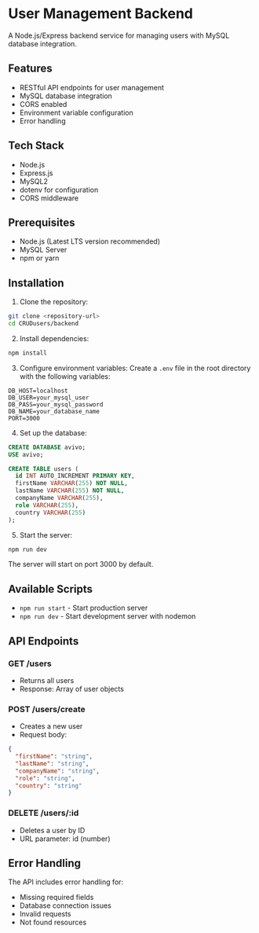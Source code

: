 # User Management Backend

A Node.js/Express backend service for managing users with MySQL database integration.

## Features

- RESTful API endpoints for user management
- MySQL database integration
- CORS enabled
- Environment variable configuration
- Error handling

## Tech Stack

- Node.js
- Express.js
- MySQL2
- dotenv for configuration
- CORS middleware

## Prerequisites

- Node.js (Latest LTS version recommended)
- MySQL Server
- npm or yarn

## Installation

1. Clone the repository:
```bash
git clone <repository-url>
cd CRUDusers/backend
```

2. Install dependencies:
```bash
npm install
```

3. Configure environment variables:
Create a `.env` file in the root directory with the following variables:
```env
DB_HOST=localhost
DB_USER=your_mysql_user
DB_PASS=your_mysql_password
DB_NAME=your_database_name
PORT=3000
```

4. Set up the database:
```sql
CREATE DATABASE avivo;
USE avivo;

CREATE TABLE users (
  id INT AUTO_INCREMENT PRIMARY KEY,
  firstName VARCHAR(255) NOT NULL,
  lastName VARCHAR(255) NOT NULL,
  companyName VARCHAR(255),
  role VARCHAR(255),
  country VARCHAR(255)
);
```

5. Start the server:
```bash
npm run dev
```

The server will start on port 3000 by default.

## Available Scripts

- `npm run start` - Start production server
- `npm run dev` - Start development server with nodemon

## API Endpoints

### GET /users
- Returns all users
- Response: Array of user objects

### POST /users/create
- Creates a new user
- Request body:
```json
{
  "firstName": "string",
  "lastName": "string",
  "companyName": "string",
  "role": "string",
  "country": "string"
}
```

### DELETE /users/:id
- Deletes a user by ID
- URL parameter: id (number)

## Error Handling

The API includes error handling for:
- Missing required fields
- Database connection issues
- Invalid requests
- Not found resources